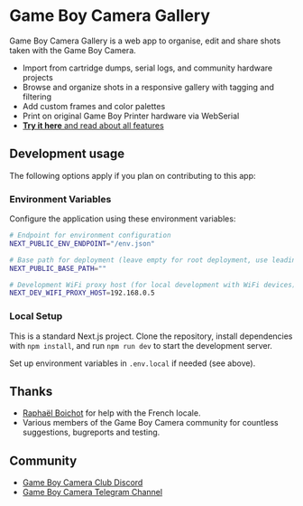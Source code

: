 # Game Boy Camera Gallery

Game Boy Camera Gallery is a web app to organise, edit and share shots taken with the Game Boy Camera.  

- Import from cartridge dumps, serial logs, and community hardware projects
- Browse and organize shots in a responsive gallery with tagging and filtering
- Add custom frames and color palettes
- Print on original Game Boy Printer hardware via WebSerial
- [**Try it here** and read about all features](https://herrzatacke.github.io/gb-printer-web/)

## Development usage
The following options apply if you plan on contributing to this app:

### Environment Variables
Configure the application using these environment variables:

```bash
# Endpoint for environment configuration
NEXT_PUBLIC_ENV_ENDPOINT="/env.json"

# Base path for deployment (leave empty for root deployment, use leading slash otherwise like "/gb-printer-web")
NEXT_PUBLIC_BASE_PATH=""

# Development WiFi proxy host (for local development with WiFi devices)
NEXT_DEV_WIFI_PROXY_HOST=192.168.0.5
```

### Local Setup
This is a standard Next.js project. Clone the repository, install dependencies with `npm install`, and run `npm run dev` to start the development server.

Set up environment variables in `.env.local` if needed (see above).

## Thanks
* [Raphaël Boichot](https://github.com/Raphael-Boichot/) for help with the French locale.
* Various members of the Game Boy Camera community for countless suggestions, bugreports and testing.

## Community
* [Game Boy Camera Club Discord](https://gameboycamera.club/)
* [Game Boy Camera Telegram Channel](https://t.me/gameboycamera)

